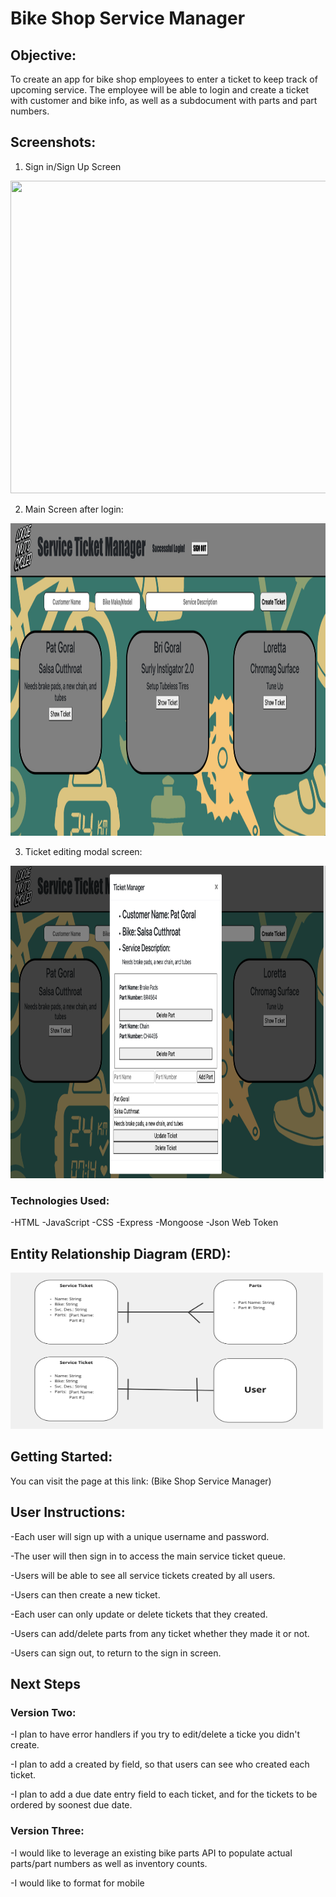 # Bike Shop Service Manager #

## Objective: ##

To create an app for bike shop employees to enter a ticket to keep track of upcoming service.
The employee will be able to login and create a ticket with customer and bike info, as well as a subdocument with parts and part numbers.

## Screenshots: ##
1. Sign in/Sign Up Screen
<img src="img/login.png" width="700" height="500"/>

2. Main Screen after login:
<img src="img/signin.png" width="700" height="500"/>

3. Ticket editing modal screen: 
<img src="img/modal.png" width="700" height="500"/>

### Technologies Used: ###
-HTML
-JavaScript
-CSS
-Express
-Mongoose
-Json Web Token


## Entity Relationship Diagram (ERD): ##

<img src="/PlanningDocs/PlanningWireframes/ERD.png" width="500" height="250"/>

## Getting Started: ##

You can visit the page at this link: (Bike Shop Service Manager)


## User Instructions: ##

-Each user will sign up with a unique username and password.

-The user will then sign in to access the main service ticket queue.

-Users will be able to see all service tickets created by all users.

-Users can then create a new ticket.

-Each user can only update or delete tickets that they created.

-Users can add/delete parts from any ticket whether they made it or not.

-Users can sign out, to return to the sign in screen.


## Next Steps ##

### Version Two: ###

-I plan to have error handlers if you try to edit/delete a ticke you didn't create.

-I plan to add a created by field, so that users can see who created each ticket.

-I plan to add a due date entry field to each ticket, and for the tickets to be ordered by soonest due date.

### Version Three: ###

-I would like to leverage an existing bike parts API to populate actual parts/part numbers as well as inventory counts.

-I would like to format for mobile